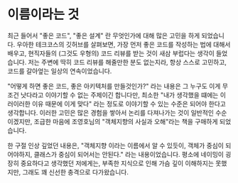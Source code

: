# 이름이라는 것

최근 들어서 "좋은 코드", "좋은 설계" 란 무엇인가에 대해 많은 고민을 하게 되었습니다. 우아한 테크코스의 깃허브를 살펴보면, 가장 먼저 좋은 코드를 작성하는 법에 대해서 배우고, 현직자들의 (그것도 우형의) 코드 리뷰를 받는 것이 새삼 부럽다는 생각이 들었습니다. 저는 주변에 딱히 코드 리뷰를 해줄만한 분도 없는지라, 항상 스스로 고민하고, 코드를 갈아엎는 일상의 연속이었습니다.

"어떻게 하면 좋은 코드, 좋은 아키텍처를 만들것인가?" 라는 내용은 그 누구도 이게 무조건 낫다라고 이야기할 수 없는 주제이긴 합니다만, 최소한 "내가 생각했을 떄에는 이러이러한 이유 때문에 이게 맞다" 라는 정도로 이야기할 수 있는 수준은 되어야 한다고 생각합니다. 이러한 고민은 많은 경험을 쌓아서 논리를 다져나가는 것이 일반적인 수순이겠지만, 조급한 마음에 조영호님의 "객체지향의 사실과 오해"라는 책을 구매하게 되었습니다.

한 구절 인상 깊었던 내용은, "객체지향 이라는 이름에서 알 수 있듯이, 객체가 중심이 되어야하지, 클래스가 중심이 되어서는 안된다." 라는 내용이었습니다. 평소에 네이밍이 굉장히 중요하다고 생각했던 저에게는, 부족한 지식으로 인해 가슴 깊이 이해하지는 못했지만, 그래도 꽤 신선한 충격으로 다가왔습니다. 